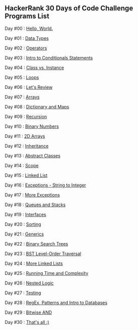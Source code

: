 HackerRank 30 Days of Code Challenge Programs List
--------------------------------------------------
Day #00 : <a href="HelloWorld.java">Hello, World.</a>

Day #01 : <a href="DataTypesDemo.java.java">Data Types</a>

Day #02 : <a href="OperatorsDemo.java">Operators</a>

Day #03 : <a href="ConditionalsDemo.java">Intro to Conditionals Statements</a>

Day #04 : <a href="InstanceDemo.java">Class vs. Instance</a>

Day #05 : <a href="LoopsDemo.java">Loops</a>

Day #06 : <a href="StringLoopDemo.java">Let's Review</a>

Day #07 : <a href="ArraysDemo.java">Arrays</a>

Day #08 : <a href="DictionaryAndMaps.java">Dictionary and Maps</a>

Day #09 : <a href="RecursionDemo.java">Recursion</a>

Day #10 : <a href="BinaryNumberDemo.java">Binary Numbers</a>

Day #11 : <a href="2DArraysDemo.java">2D Arrays</a>

Day #12 : <a href="InheritanceDemo.java">Inheritance</a>

Day #13 : <a href="AbstractClassDemo.java">Abstract Classes</a>

Day #14 : <a href="ScopeDemo.java">Scope</a>

Day #15 : <a href="#">Linked List</a>

Day #16 : <a href="#">Exceptions - String to Integer</a>

Day #17 : <a href="#">More Exceptions</a>

Day #18 : <a href="#">Queues and Stacks</a>

Day #19 : <a href="#">Interfaces</a>

Day #20 : <a href="#">Sorting</a>

Day #21 : <a href="#">Generics</a>

Day #22 : <a href="#">Binary Search Trees</a>

Day #23 : <a href="#">BST Level-Order Traversal</a>

Day #24 : <a href="#">More Linked Lists</a>

Day #25 : <a href="#">Running Time and Complexity</a>

Day #26 : <a href="#">Nested Logic</a>

Day #27 : <a href="#">Testing</a>

Day #28 : <a href="#">RegEx, Patterns and Intro to Databases</a>

Day #29 : <a href="#">Bitwise AND</a>

Day #30 : <a href="#">That's all :)</a>
